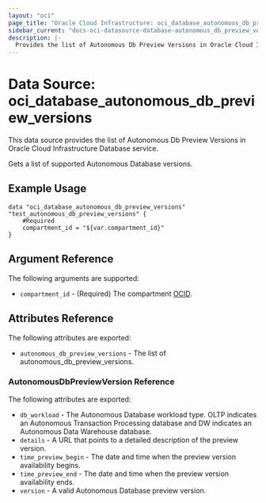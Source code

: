 ```yaml
---
layout: "oci"
page_title: "Oracle Cloud Infrastructure: oci_database_autonomous_db_preview_versions"
sidebar_current: "docs-oci-datasource-database-autonomous_db_preview_versions"
description: |-
  Provides the list of Autonomous Db Preview Versions in Oracle Cloud Infrastructure Database service
---
```


# Data Source: oci_database_autonomous_db_preview_versions
This data source provides the list of Autonomous Db Preview Versions in Oracle Cloud Infrastructure Database service.

Gets a list of supported Autonomous Database versions.

## Example Usage

```hcl
data "oci_database_autonomous_db_preview_versions" "test_autonomous_db_preview_versions" {
	#Required
	compartment_id = "${var.compartment_id}"
}
```

## Argument Reference

The following arguments are supported:

* `compartment_id` - (Required) The compartment [OCID](https://docs.cloud.oracle.com/iaas/Content/General/Concepts/identifiers.htm).


## Attributes Reference

The following attributes are exported:

* `autonomous_db_preview_versions` - The list of autonomous_db_preview_versions.

### AutonomousDbPreviewVersion Reference

The following attributes are exported:

* `db_workload` - The Autonomous Database workload type. OLTP indicates an Autonomous Transaction Processing database and DW indicates an Autonomous Data Warehouse database.
* `details` - A URL that points to a detailed description of the preview version.
* `time_preview_begin` - The date and time when the preview version availability begins.
* `time_preview_end` - The date and time when the preview version availability ends.
* `version` - A valid Autonomous Database preview version.

